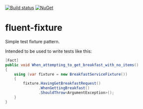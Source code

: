[![Build status](https://ci.appveyor.com/api/projects/status/242cdlidfmyle6o2/branch/master?svg=true)](https://ci.appveyor.com/project/axle-h/fluent-fixture/branch/master)
[![NuGet](https://img.shields.io/nuget/v/FluentFixture.svg)](https://www.nuget.org/packages/FluentFixture/)

# fluent-fixture

Simple test fixture pattern.

Intended to be used to write tests like this:

```C#
[Fact]
public void When_attempting_to_get_breakfast_with_no_items()
{
    using (var fixture = new BreakfastServiceFixture())
    {
        fixture.HavingGetBreakfastRequest()
               .WhenGettingBreakfast()
               .ShouldThrow<ArgumentException>();
    }
}
```